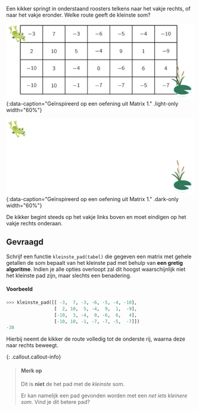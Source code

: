 Een kikker springt in onderstaand roosters telkens naar het vakje rechts, of naar het vakje eronder. Welke route geeft de kleinste som?

![Geïnspireerd op een oefening uit Matrix 1.](media/image.png "Geïnspireerd op een oefening uit Matrix 1."){:data-caption="Geïnspireerd op een oefening uit Matrix 1." .light-only width="60%"}

![Geïnspireerd op een oefening uit Matrix 1.](media/image_dark.png "Geïnspireerd op een oefening uit Matrix 1."){:data-caption="Geïnspireerd op een oefening uit Matrix 1." .dark-only width="60%"}

De kikker begint steeds op het vakje links boven en moet eindigen op het vakje rechts onderaan.

## Gevraagd
Schrijf een functie `kleinste_pad(tabel)` die gegeven een matrix met gehele getallen de som bepaalt van het kleinste pad met behulp van **een gretig algoritme**. Indien je alle opties overloopt zal dit hoogst waarschijnlijk niet het kleinste pad zijn, maar slechts een benadering.

#### Voorbeeld

```python
>>> kleinste_pad([[ -3,  7, -3, -6, -5, -4, -10], 
                  [  2, 10,  5, -4,  9,  1,  -9], 
                  [-10,  3, -4,  0, -6,  6,   4], 
                  [-10, 10, -1, -7, -7, -5,  -7]])
-38
```
Hierbij neemt de kikker de route volledig tot de onderste rij, waarna deze naar rechts beweegt.

{: .callout.callout-info}
>#### Merk op
> Dit is **niet** de het pad met de *kleinste* som. 
>
> Er kan namelijk een pad gevonden worden met een *net iets kleinere som*. Vind je dit betere pad?